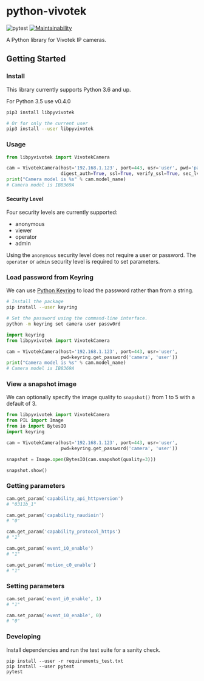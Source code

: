 # python-vivotek

![pytest](https://github.com/HarlemSquirrel/python-vivotek/workflows/pytest/badge.svg)
[![Maintainability](https://api.codeclimate.com/v1/badges/ebf35560283e051c52cd/maintainability)](https://codeclimate.com/github/HarlemSquirrel/python-vivotek/maintainability)

A Python library for Vivotek IP cameras.

## Getting Started

### Install

This library currently supports Python 3.6 and up.

For Python 3.5 use v0.4.0

```sh
pip3 install libpyvivotek

# Or for only the current user
pip3 install --user libpyvivotek
```

### Usage

```py
from libpyvivotek import VivotekCamera

cam = VivotekCamera(host='192.168.1.123', port=443, usr='user', pwd='passw0rd',
                    digest_auth=True, ssl=True, verify_ssl=True, sec_lvl='admin')
print("Camera model is %s" % cam.model_name)
# Camera model is IB8369A
```

#### Security Level

Four security levels are currently supported:
- anonymous
- viewer
- operator
- admin

Using the `anonymous` security level does not require a user or password. The `operator` or `admin` security level is required to set parameters.

### Load password from Keyring

We can use [Python Keyring](https://pypi.org/project/keyring/) to load the password rather than from a string.

```sh
# Install the package
pip install --user keyring

# Set the password using the command-line interface.
python -m keyring set camera user passw0rd
```

```py
import keyring
from libpyvivotek import VivotekCamera

cam = VivotekCamera(host='192.168.1.123', port=443, usr='user',
                    pwd=keyring.get_password('camera', 'user'))
print("Camera model is %s" % cam.model_name)
# Camera model is IB8369A
```

### View a snapshot image

We can optionally specify the image quality to `snapshot()` from 1 to 5 with a default of 3.

```py
from libpyvivotek import VivotekCamera
from PIL import Image
from io import BytesIO
import keyring

cam = VivotekCamera(host='192.168.1.123', port=443, usr='user',
                    pwd=keyring.get_password('camera', 'user'))

snapshot = Image.open(BytesIO(cam.snapshot(quality=3)))

snapshot.show()
```

### Getting parameters

```py
cam.get_param('capability_api_httpversion')
# "0311b_1"

cam.get_param('capability_naudioin')
# "0"

cam.get_param('capability_protocol_https')
# "1"

cam.get_param('event_i0_enable')
# "1"

cam.get_param('motion_c0_enable')
# "1"
```

### Setting parameters

```py
cam.set_param('event_i0_enable', 1)
# "1"

cam.set_param('event_i0_enable', 0)
# "0"
```

### Developing

Install dependencies and run the test suite for a sanity check.

```
pip install --user -r requirements_test.txt
pip install --user pytest
pytest
```
